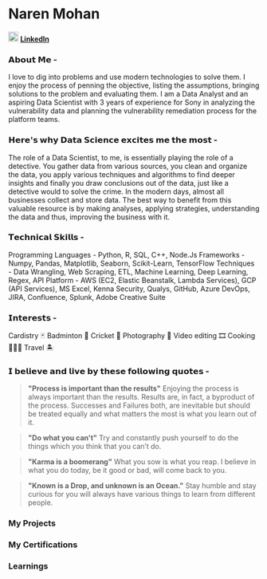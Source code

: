 # Naren Mohan

<img src="/images/linkedin.ico" alt="LinkedIn" width="20" height="20"/> [**LinkedIn**](https://www.linkedin.com/in/narenmohan1997/)

<!-- Add medium blog here -->
### 𝗔𝗯𝗼𝘂𝘁 𝗠𝗲 - 
I love to dig into problems and use modern technologies to solve them. I enjoy the process of penning the objective, listing the assumptions, bringing solutions to the problem and evaluating them. I am a Data Analyst and an aspiring Data Scientist with 3 years of experience for Sony in analyzing the vulnerability data and planning the vulnerability remediation process for the platform teams. 

### 𝗛𝗲𝗿𝗲'𝘀 𝘄𝗵𝘆 𝗗𝗮𝘁𝗮 𝗦𝗰𝗶𝗲𝗻𝗰𝗲 𝗲𝘅𝗰𝗶𝘁𝗲𝘀 𝗺𝗲 𝘁𝗵𝗲 𝗺𝗼𝘀𝘁 -
The role of a Data Scientist, to me, is essentially playing the role of a detective. You gather data from various sources, you clean and organize the data, you apply various techniques and algorithms to find deeper insights and finally you draw conclusions out of the data, just like a detective would to solve the crime. 
In the modern days, almost all businesses collect and store data. The best way to benefit from this valuable resource is by making analyses, applying strategies, understanding the data and thus, improving the business with it.

### 𝗧𝗲𝗰𝗵𝗻𝗶𝗰𝗮𝗹 𝗦𝗸𝗶𝗹𝗹𝘀 - 
Programming Languages - Python, R, SQL, C++, Node.Js
Frameworks - Numpy, Pandas, Matplotlib, Seaborn, Scikit-Learn, TensorFlow
Techniques - Data Wrangling, Web Scraping, ETL, Machine Learning, Deep Learning, Regex, API
Platform - AWS (EC2, Elastic Beanstalk, Lambda Services), GCP (API Services), MS Excel, Kenna Security, Qualys, GitHub, Azure DevOps, JIRA, Confluence, Splunk, Adobe Creative Suite

### 𝗜𝗻𝘁𝗲𝗿𝗲𝘀𝘁𝘀 - 
Cardistry 🃏
Badminton 🏸
Cricket 🏏
Photography 📸
Video editing 🎞
Cooking 👨🏽‍🍳
Travel 🏝

### 𝗜 𝗯𝗲𝗹𝗶𝗲𝘃𝗲 𝗮𝗻𝗱 𝗹𝗶𝘃𝗲 𝗯𝘆 𝘁𝗵𝗲𝘀𝗲 𝗳𝗼𝗹𝗹𝗼𝘄𝗶𝗻𝗴 𝗾𝘂𝗼𝘁𝗲𝘀 -

> **"Process is important than the results"**
Enjoying the process is always important than the results. Results are, in fact, a byproduct of the process. Successes and Failures both, are inevitable but should be treated equally and what matters the most is what you learn out of it. 

> **"Do what you can't"**
Try and constantly push yourself to do the things which you think that you can’t do. 

> **"Karma is a boomerang"**
What you sow is what you reap. I believe in what you do today, be it good or bad, will come back to you. 

> **"Known is a Drop, and unknown is an Ocean."**
Stay humble and stay curious for you will always have various things to learn from different people.

<!-- Create section for projects -->

### My Projects

<!-- Create section for certifications -->

### My Certifications

<!-- Create section for homeworks -->

### Learnings

